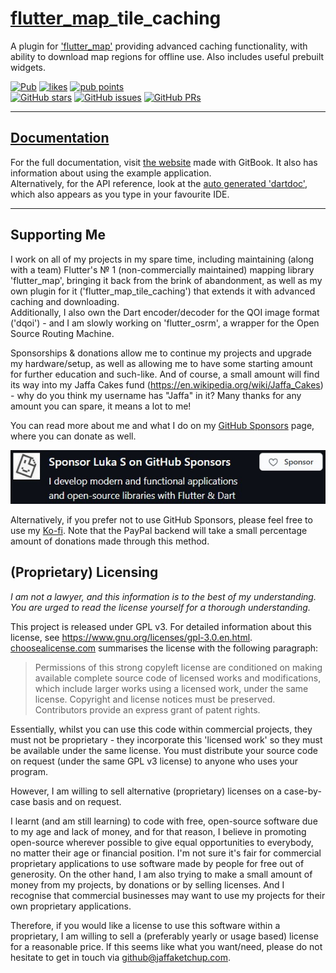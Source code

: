 # [flutter_map](https://pub.dev/packages/flutter_map)_tile_caching

A plugin for ['flutter_map'](https://pub.dev/packages/flutter_map) providing advanced caching functionality, with ability to download map regions for offline use. Also includes useful prebuilt widgets.

[![Pub](https://img.shields.io/pub/v/flutter_map_tile_caching.svg?label=Latest+Stable+Version)](https://pub.dev/packages/flutter_map_tile_caching) [![likes](https://img.shields.io/pub/likes/flutter_map_tile_caching?label=pub.dev+Likes)](https://pub.dev/packages/flutter_map_tile_caching/score) [![pub points](https://img.shields.io/pub/points/flutter_map_tile_caching?label=pub.dev+Points)](https://pub.dev/packages/flutter_map_tile_caching/score)  
[![GitHub stars](https://img.shields.io/github/stars/JaffaKetchup/flutter_map_tile_caching.svg?label=GitHub+Stars)](https://GitHub.com/JaffaKetchup/flutter_map_tile_caching/stargazers/) [![GitHub issues](https://img.shields.io/github/issues/JaffaKetchup/flutter_map_tile_caching.svg?label=Issues)](https://GitHub.com/JaffaKetchup/flutter_map_tile_caching/issues/) [![GitHub PRs](https://img.shields.io/github/issues-pr/JaffaKetchup/flutter_map_tile_caching.svg?label=Pull%20Requests)](https://GitHub.com/JaffaKetchup/flutter_map_tile_caching/pulls/)

---

## [Documentation](https://fmtc.jaffaketchup.dev)

For the full documentation, visit [the website](https://fmtc.jaffaketchup.dev) made with GitBook. It also has information about using the example application.  
Alternatively, for the API reference, look at the [auto generated 'dartdoc'](https://pub.dev/documentation/flutter_map_tile_caching/latest/flutter_map_tile_caching/flutter_map_tile_caching-library.html), which also appears as you type in your favourite IDE.

---

## Supporting Me

I work on all of my projects in my spare time, including maintaining (along with a team) Flutter's № 1 (non-commercially maintained) mapping library 'flutter_map', bringing it back from the brink of abandonment, as well as my own plugin for it ('flutter_map_tile_caching') that extends it with advanced caching and downloading.  
Additionally, I also own the Dart encoder/decoder for the QOI image format ('dqoi') - and I am slowly working on 'flutter_osrm', a wrapper for the Open Source Routing Machine.

Sponsorships & donations allow me to continue my projects and upgrade my hardware/setup, as well as allowing me to have some starting amount for further education and such-like.
And of course, a small amount will find its way into my Jaffa Cakes fund (<https://en.wikipedia.org/wiki/Jaffa_Cakes>) - why do you think my username has "Jaffa" in it?
Many thanks for any amount you can spare, it means a lot to me!

You can read more about me and what I do on my [GitHub Sponsors](https://github.com/sponsors/JaffaKetchup) page, where you can donate as well.

[![Sponsor Me Via GitHub Sponsors](GitHubSponsorsImage.jpg)](https://github.com/sponsors/JaffaKetchup)

Alternatively, if you prefer not to use GitHub Sponsors, please feel free to use my [Ko-fi](https://ko-fi.com/jaffaketchup). Note that the PayPal backend will take a small percentage amount of donations made through this method.

## (Proprietary) Licensing

_I am not a lawyer, and this information is to the best of my understanding. You are urged to read the license yourself for a thorough understanding._

This project is released under GPL v3. For detailed information about this license, see <https://www.gnu.org/licenses/gpl-3.0.en.html>. [choosealicense.com](https://choosealicense.com/licenses/gpl-3.0/) summarises the license with the following paragraph:

> Permissions of this strong copyleft license are conditioned on making available complete source code of licensed works and modifications, which include larger works using a licensed work, under the same license. Copyright and license notices must be preserved. Contributors provide an express grant of patent rights.

Essentially, whilst you can use this code within commercial projects, they must not be proprietary - they incorporate this 'licensed work' so they must be available under the same license. You must distribute your source code on request (under the same GPL v3 license) to anyone who uses your program.

However, I am willing to sell alternative (proprietary) licenses on a case-by-case basis and on request.

I learnt (and am still learning) to code with free, open-source software due to my age and lack of money, and for that reason, I believe in promoting open-source wherever possible to give equal opportunities to everybody, no matter their age or financial position. I'm not sure it's fair for commercial proprietary applications to use software made by people for free out of generosity. On the other hand, I am also trying to make a small amount of money from my projects, by donations or by selling licenses. And I recognise that commercial businesses may want to use my projects for their own proprietary applications.

Therefore, if you would like a license to use this software within a proprietary, I am willing to sell a (preferably yearly or usage based) license for a reasonable price. If this seems like what you want/need, please do not hesitate to get in touch via [github@jaffaketchup.com](mailto://github@jaffaketchup.com).
